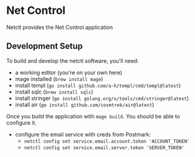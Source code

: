 # Net Control

Netctl provides the Net Control application

## Development Setup

To build and develop the netctl software, you'll need:

* a working editor (you're on your own here)
* mage installed (`brew install mage`)
* install templ (`go install github.com/a-h/templ/cmd/templ@latest`)
* install sqlc (`brew install sqlc`)
* install stringer (`go install golang.org/x/tools/cmd/stringer@latest`)
* install air (`go install github.com/cosmtrek/air@latest`)

Once you build the application with `mage build`. You should be able to
configure it.

* configure the email service with creds from Postmark:
  * `netctl config set service.email.account.token 'ACCOUNT_TOKEN'`
  * `netctl config set service.email.server.token 'SERVER_TOKEN'`

